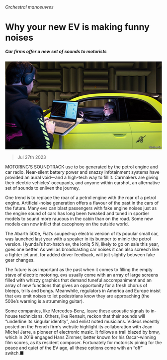 ###### Orchestral manoeuvres

# Why your new EV is making funny noises 

##### Car firms offer a new set of sounds to motorists 

![image](images/20230729_WBP501.jpg) 

> Jul 27th 2023 

MOTORING’S SOUNDTRACK use to be generated by the petrol engine and car radio. Near-silent battery power and snazzy infotainment systems have provided an aural void—and a high-tech way to fill it. Carmakers are giving their electric vehicles’ occupants, and anyone within earshot, an alternative set of sounds to enliven the journey.

One trend is to replace the roar of a petrol engine with the roar of a petrol engine. Artificial-noise generation offers a flavour of the past in the cars of the future. Many evs can blast passengers with fake engine noises just as the engine sound of cars has long been tweaked and tuned in sportier models to sound more raucous in the cabin than on the road. Some new models can now inflict that cacophony on the outside world.

The Abarth 500e, Fiat’s souped-up electric version of its popular small car, was launched last year with a speaker in its bumper to mimic the petrol version. Hyundai’s hot-hatch ev, the Ioniq 5 N, likely to go on sale this year, goes one better. As well as broadcasting car noises it can also screech like a fighter jet and, for added driver feedback, will jolt slightly between fake gear changes.

The future is as important as the past when it comes to filling the empty stave of electric motoring. evs usually come with an array of large screens filled with whizzy graphics that demand tuneful accompaniment and an array of new functions that gives an opportunity for a fresh chorus of bleeps, trills and bongs. Meanwhile, regulators in America and Europe insist that evs emit noises to let pedestrians know they are approaching (the 500e’s warning is a strumming guitar).

Some companies, like Mercedes-Benz, leave these acoustic signals to in-house technicians. Others, like Renault, reckon that their sounds will “underline its singular identity”, and enlist noted musicians. Videos recently posted on the French firm’s website highlight its collaboration with Jean-Michel Jarre, a pioneer of electronic music. It follows a trail blazed by bmw, which in 2019 engaged Hans Zimmer, better known for his Oscar-winning film scores, as its resident composer. Fortunately for motorists pining for the peace and quiet of the EV age, all these options come with an “off” switch.■


